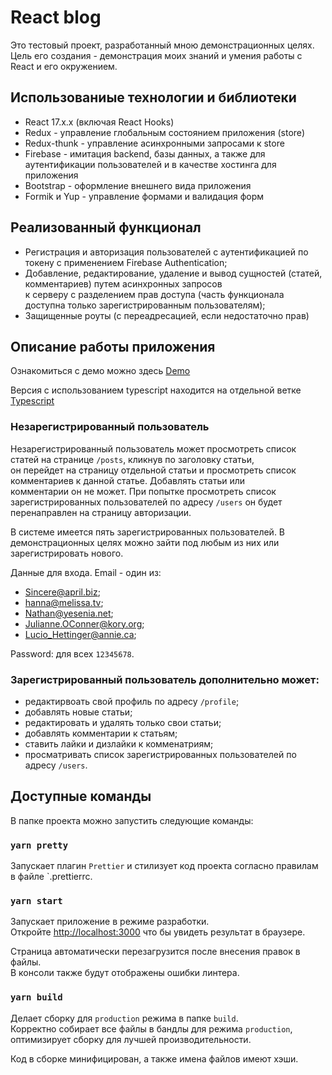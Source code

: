 # React blog

Это тестовый проект, разработанный мною демонстрационных целях.
Цель его создания - демонстрация моих знаний и умения работы с React и его окружением.


## Использованиые технологии и библиотеки

- React 17.x.x (включая React Hooks)
- Redux - управление глобальным состоянием приложения (store)
- Redux-thunk - управление асинхронными запросами к store
- Firebase - имитация backend, базы данных, а также для аутентификации пользователей и в качестве хостинга для приложения
- Bootstrap - оформление внешнего вида приложения
- Formik и Yup - управление формами и валидация форм


## Реализованный функционал 

- Регистрация и авторизация пользователей с аутентификацией по токену с применением Firebase Authentication;
- Добавление, редактирование, удаление и вывод сущностей (статей, комментариев) путем асинхронных запросов <br>
к серверу с разделением прав доступа (часть функционала доступна только зарегистрированным пользователям);
- Защищенные роуты (с переадресацией, если недостаточно прав)


## Описание работы приложения
Ознакомиться с демо можно здесь [Demo](https://reactblog-d7743.firebaseapp.com)

Версия с использованием typescript находится на отдельной ветке [Typescript](https://github.com/WizardGoodwin/react-blog/tree/typescript)

### Незарегистрированный пользователь

Незарегистрированный пользователь может просмотреть список статей на странице `/posts`, кликнув по заголовку статьи, <br>
он перейдет на страницу отдельной статьи и просмотреть список комментариев к данной статье. Добавлять статьи или <br>
комментарии он не может. При попытке просмотреть список зарегистрированных пользователей по адресу `/users` он будет <br>
перенаправлен на страницу авторизации.

В системе имеется пять зарегистрированных пользователей. В демонстрационных целях можно зайти под любым из них или <br>
зарегистрировать нового.

Данные для входа. Email - один из:

- Sincere@april.biz;
- hanna@melissa.tv;
- Nathan@yesenia.net;
- Julianne.OConner@kory.org;
- Lucio_Hettinger@annie.ca;

Password: для всех `12345678`.

### Зарегистрированный пользователь дополнительно может:

- редактирвоать свой профиль по адресу `/profile`;
- добавлять новые статьи;
- редактировать и удалять только свои статьи;
- добавлять комментарии к статьям;
- ставить лайки и дизлайки к комменатриям;
- просматривать список зарегистрированных пользователей по адресу `/users`. 


## Доступные команды

В папке проекта можно запустить следующие команды:

### `yarn pretty`

Запускает плагин `Prettier` и стилизует код проекта согласно правилам в файле `.prettierrc.

### `yarn start`

Запускает приложение в режиме разработки.<br>
Откройте [http://localhost:3000](http://localhost:3000) что бы увидеть результат в браузере.

Страница автоматически перезагрузится после внесения правок в файлы.<br>
В консоли также будут отображены ошибки линтера.

### `yarn build`

Делает сборку для `production` режима в папке `build`.<br>
Корректно собирает все файлы в бандлы для режима `production`, оптимизирует сборку для лучшей производительности.

Код в сборке минифицирован, а также имена файлов имеют хэши.<br>


